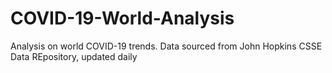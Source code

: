 # COVID-19-World-Analysis
Analysis on world COVID-19 trends. Data sourced from John Hopkins CSSE Data REpository, updated daily
